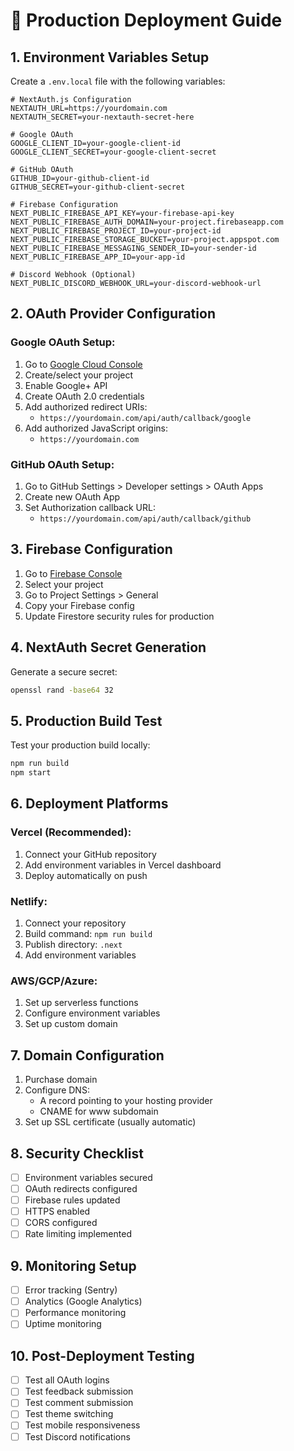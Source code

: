 # 🚀 Production Deployment Guide

## 1. Environment Variables Setup

Create a `.env.local` file with the following variables:

```env
# NextAuth.js Configuration
NEXTAUTH_URL=https://yourdomain.com
NEXTAUTH_SECRET=your-nextauth-secret-here

# Google OAuth
GOOGLE_CLIENT_ID=your-google-client-id
GOOGLE_CLIENT_SECRET=your-google-client-secret

# GitHub OAuth
GITHUB_ID=your-github-client-id
GITHUB_SECRET=your-github-client-secret

# Firebase Configuration
NEXT_PUBLIC_FIREBASE_API_KEY=your-firebase-api-key
NEXT_PUBLIC_FIREBASE_AUTH_DOMAIN=your-project.firebaseapp.com
NEXT_PUBLIC_FIREBASE_PROJECT_ID=your-project-id
NEXT_PUBLIC_FIREBASE_STORAGE_BUCKET=your-project.appspot.com
NEXT_PUBLIC_FIREBASE_MESSAGING_SENDER_ID=your-sender-id
NEXT_PUBLIC_FIREBASE_APP_ID=your-app-id

# Discord Webhook (Optional)
NEXT_PUBLIC_DISCORD_WEBHOOK_URL=your-discord-webhook-url
```

## 2. OAuth Provider Configuration

### Google OAuth Setup:

1. Go to [Google Cloud Console](https://console.cloud.google.com/)
2. Create/select your project
3. Enable Google+ API
4. Create OAuth 2.0 credentials
5. Add authorized redirect URIs:
   - `https://yourdomain.com/api/auth/callback/google`
6. Add authorized JavaScript origins:
   - `https://yourdomain.com`

### GitHub OAuth Setup:

1. Go to GitHub Settings > Developer settings > OAuth Apps
2. Create new OAuth App
3. Set Authorization callback URL:
   - `https://yourdomain.com/api/auth/callback/github`

## 3. Firebase Configuration

1. Go to [Firebase Console](https://console.firebase.google.com/)
2. Select your project
3. Go to Project Settings > General
4. Copy your Firebase config
5. Update Firestore security rules for production

## 4. NextAuth Secret Generation

Generate a secure secret:

```bash
openssl rand -base64 32
```

## 5. Production Build Test

Test your production build locally:

```bash
npm run build
npm start
```

## 6. Deployment Platforms

### Vercel (Recommended):

1. Connect your GitHub repository
2. Add environment variables in Vercel dashboard
3. Deploy automatically on push

### Netlify:

1. Connect your repository
2. Build command: `npm run build`
3. Publish directory: `.next`
4. Add environment variables

### AWS/GCP/Azure:

1. Set up serverless functions
2. Configure environment variables
3. Set up custom domain

## 7. Domain Configuration

1. Purchase domain
2. Configure DNS:
   - A record pointing to your hosting provider
   - CNAME for www subdomain
3. Set up SSL certificate (usually automatic)

## 8. Security Checklist

- [ ] Environment variables secured
- [ ] OAuth redirects configured
- [ ] Firebase rules updated
- [ ] HTTPS enabled
- [ ] CORS configured
- [ ] Rate limiting implemented

## 9. Monitoring Setup

- [ ] Error tracking (Sentry)
- [ ] Analytics (Google Analytics)
- [ ] Performance monitoring
- [ ] Uptime monitoring

## 10. Post-Deployment Testing

- [ ] Test all OAuth logins
- [ ] Test feedback submission
- [ ] Test comment submission
- [ ] Test theme switching
- [ ] Test mobile responsiveness
- [ ] Test Discord notifications
